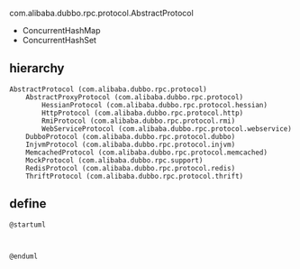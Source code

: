 com.alibaba.dubbo.rpc.protocol.AbstractProtocol

* ConcurrentHashMap
* ConcurrentHashSet

## hierarchy
```
AbstractProtocol (com.alibaba.dubbo.rpc.protocol)
    AbstractProxyProtocol (com.alibaba.dubbo.rpc.protocol)
        HessianProtocol (com.alibaba.dubbo.rpc.protocol.hessian)
        HttpProtocol (com.alibaba.dubbo.rpc.protocol.http)
        RmiProtocol (com.alibaba.dubbo.rpc.protocol.rmi)
        WebServiceProtocol (com.alibaba.dubbo.rpc.protocol.webservice)
    DubboProtocol (com.alibaba.dubbo.rpc.protocol.dubbo)
    InjvmProtocol (com.alibaba.dubbo.rpc.protocol.injvm)
    MemcachedProtocol (com.alibaba.dubbo.rpc.protocol.memcached)
    MockProtocol (com.alibaba.dubbo.rpc.support)
    RedisProtocol (com.alibaba.dubbo.rpc.protocol.redis)
    ThriftProtocol (com.alibaba.dubbo.rpc.protocol.thrift)
```

## define
```plantuml
@startuml



@enduml
```